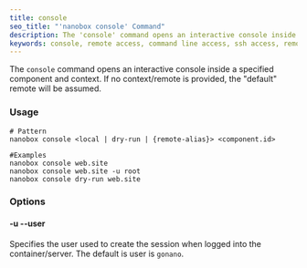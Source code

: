 ```yaml
---
title: console
seo_title: "'nanobox console' Command"
description: The 'console' command opens an interactive console inside a specified live component.
keywords: console, remote access, command line access, ssh access, remote ssh access
---
```


The `console` command opens an interactive console inside a specified component and context. If no context/remote is provided, the "default" remote will be assumed.

### Usage
```shell
# Pattern
nanobox console <local | dry-run | {remote-alias}> <component.id>

#Examples
nanobox console web.site
nanobox console web.site -u root
nanobox console dry-run web.site
```

### Options

#### -u --user
Specifies the user used to create the session when logged into the container/server. The default is user is `gonano`.
